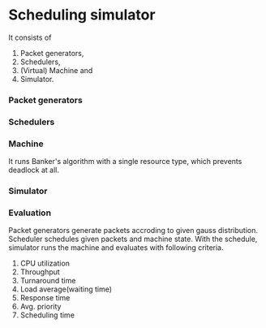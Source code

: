 # Scheduling simulator

It consists of
1. Packet generators,
2. Schedulers,
3. (Virtual) Machine and
4. Simulator.

### Packet generators

### Schedulers

### Machine
It runs Banker's algorithm with a single resource type, which prevents deadlock at all.

### Simulator

### Evaluation

Packet generators generate packets accroding to given gauss distribution. Scheduler schedules given packets and machine state. With the schedule, simulator runs the machine and evaluates with following criteria.

1. CPU utilization
2. Throughput
3. Turnaround time
4. Load average(waiting time)
5. Response time
6. Avg. priority
7. Scheduling time
